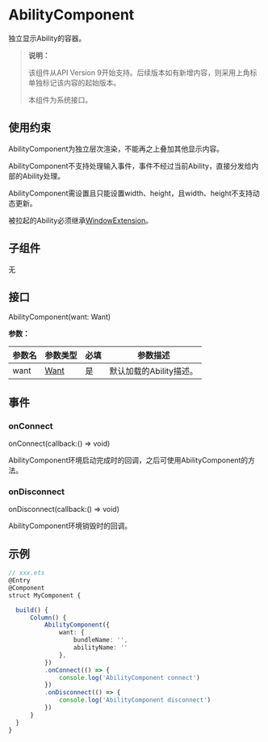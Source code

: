 # AbilityComponent

独立显示Ability的容器。

>  **说明：**
>
>  该组件从API Version&nbsp;9开始支持。后续版本如有新增内容，则采用上角标单独标记该内容的起始版本。
>
>  本组件为系统接口。

## 使用约束

AbilityComponent为独立层次渲染，不能再之上叠加其他显示内容。

AbilityComponent不支持处理输入事件，事件不经过当前Ability，直接分发给内部的Ability处理。

AbilityComponent需设置且只能设置width、height，且width、height不支持动态更新。

被拉起的Ability必须继承[WindowExtension](../apis/js-apis-application-windowExtensionAbility.md)。

## 子组件

无


## 接口

AbilityComponent(want: Want)

**参数：**

| 参数名  | 参数类型                                     | 必填   | 参数描述            |
| ---- | ---------------------------------------- | ---- | --------------- |
| want | [Want](../apis/js-apis-app-ability-want.md) | 是    | 默认加载的Ability描述。 |


## 事件

### onConnect

onConnect(callback:()&nbsp;=&gt;&nbsp;void)

AbilityComponent环境启动完成时的回调，之后可使用AbilityComponent的方法。

### onDisconnect

onDisconnect(callback:()&nbsp;=&gt;&nbsp;void)

AbilityComponent环境销毁时的回调。

## 示例

```ts
// xxx.ets
@Entry
@Component
struct MyComponent {

  build() {
      Column() {
          AbilityComponent({
              want: {
                  bundleName: '',
                  abilityName: ''
              },
          })
          .onConnect(() => {
              console.log('AbilityComponent connect')
          })
          .onDisconnect(() => {
              console.log('AbilityComponent disconnect')
          })
      }
  }
}
```
